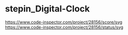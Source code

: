 # stepin_Digital-Clock
https://www.code-inspector.com/project/28156/score/svg
https://www.code-inspector.com/project/28156/status/svg
